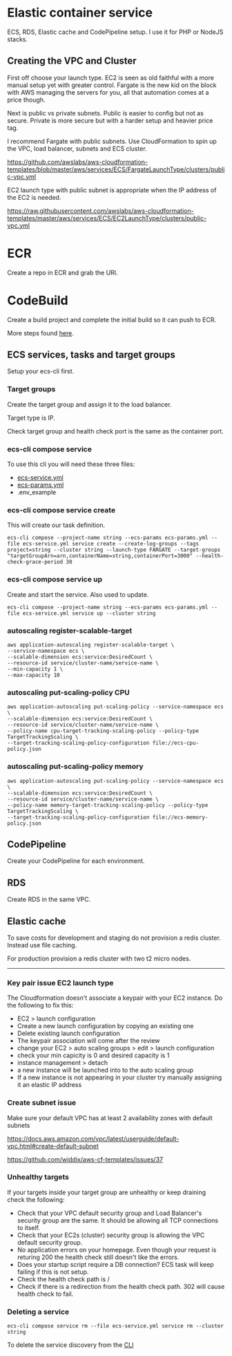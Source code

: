 # Elastic container service

ECS, RDS, Elastic cache and CodePipeline setup. I use it for PHP or  NodeJS stacks.

## Creating the VPC and Cluster

First off choose your launch type. EC2 is seen as old faithful with a more manual setup yet with greater control. Fargate is the new kid on the block with AWS managing the servers for you, all that automation comes at a price though.

Next is public vs private subnets. Public is easier to config but not as secure. Private is more secure but with a harder setup and heavier price tag.

I recommend Fargate with public subnets. Use CloudFormation to spin up the VPC, load balancer, subnets and ECS cluster.

https://github.com/awslabs/aws-cloudformation-templates/blob/master/aws/services/ECS/FargateLaunchType/clusters/public-vpc.yml

EC2 launch type with public subnet is appropriate when the IP address of the EC2 is needed.

https://raw.githubusercontent.com/awslabs/aws-cloudformation-templates/master/aws/services/ECS/EC2LaunchType/clusters/public-vpc.yml


# ECR

Create a repo in ECR and grab the URI.

# CodeBuild

Create a build project and complete the initial build so it can push to ECR.

More steps found [here](aws-continous-integration.md).

## ECS services, tasks and target groups
Setup your ecs-cli first.

### Target groups
Create the target group and assign it to the load balancer.

Target type is IP.

Check target group and health check port is the same as the container port.

### ecs-cli compose service
To use this cli you will need these three files:

- [ecs-service.yml](ecs-service.yml)
- [ecs-params.yml](ecs-params.yml)
- .env_example

### ecs-cli compose service create
This will create our task definition.

`ecs-cli compose --project-name string --ecs-params ecs-params.yml --file ecs-service.yml service create --create-log-groups --tags project=string --cluster string --launch-type FARGATE --target-groups "targetGroupArn=arn,containerName=string,containerPort=3000" --health-check-grace-period 30`


### ecs-cli compose service up
Create and start the service. Also used to update.

`ecs-cli compose --project-name string --ecs-params ecs-params.yml --file ecs-service.yml service up --cluster string`

### autoscaling register-scalable-target
```
aws application-autoscaling register-scalable-target \
--service-namespace ecs \
--scalable-dimension ecs:service:DesiredCount \
--resource-id service/cluster-name/service-name \
--min-capacity 1 \
--max-capacity 10
```

### autoscaling put-scaling-policy CPU
```
aws application-autoscaling put-scaling-policy --service-namespace ecs \
--scalable-dimension ecs:service:DesiredCount \
--resource-id service/cluster-name/service-name \
--policy-name cpu-target-tracking-scaling-policy --policy-type TargetTrackingScaling \
--target-tracking-scaling-policy-configuration file://ecs-cpu-policy.json
```

### autoscaling put-scaling-policy memory
```
aws application-autoscaling put-scaling-policy --service-namespace ecs \
--scalable-dimension ecs:service:DesiredCount \
--resource-id service/cluster-name/service-name \
--policy-name memory-target-tracking-scaling-policy --policy-type TargetTrackingScaling \
--target-tracking-scaling-policy-configuration file://ecs-memory-policy.json
```

## CodePipeline

Create your CodePipeline for each environment.

## RDS

Create RDS in the same VPC.

## Elastic cache

To save costs for development and staging do not provision a redis cluster. Instead use file caching. 

For production provision a redis cluster with two t2 micro nodes. 

---

### Key pair issue EC2 launch type
The Cloudformation doesn't associate a keypair with your EC2 instance. Do the following to fix this:

- EC2 > launch configuration
- Create a new launch configuration by copying an existing one
- Delete existing launch configuration
- The keypair association will come after the review
- change your EC2 > auto scaling groups > edit > launch configuration
- check your min capicity is 0 and desired capacity is 1
- instance management > detach
- a new instance will be launched into to the auto scaling group
- If a new instance is not appearing in your cluster try manually assigning it an elastic IP address

### Create subnet issue
Make sure your default VPC has at least 2 availability zones with default subnets

https://docs.aws.amazon.com/vpc/latest/userguide/default-vpc.html#create-default-subnet

https://github.com/widdix/aws-cf-templates/issues/37

### Unhealthy targets

If your targets inside your target group are unhealthy or keep draining check the following:

- Check that your VPC default security group and Load Balancer's security group are the same. It should be allowing all TCP connections to itself.
- Check that your EC2s (cluster) security group is allowing the VPC default security group.
- No application errors on your homepage. Even though your request is returing 200 the health check still doesn't like the errors.
- Does your startup script require a DB connection? ECS task will keep failing if this is not setup.
- Check the health check path is /
- Check if there is a redirection from the health check path. 302 will cause health check to fail.

### Deleting a service
`ecs-cli compose service rm --file ecs-service.yml service rm --cluster string`

To delete the service discovery from the [CLI](https://stackoverflow.com/questions/53370256/aws-creation-failed-service-already-exists-service-awsservicediscovery-stat)
